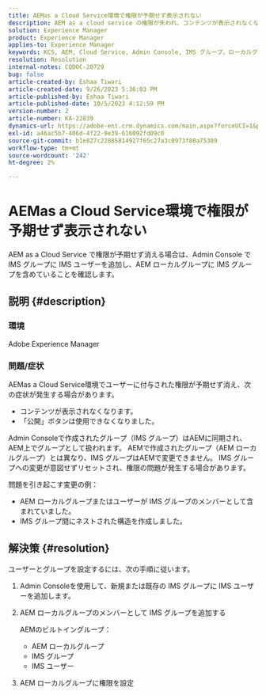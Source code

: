 ```yaml
---
title: AEMas a Cloud Service環境で権限が予期せず表示されない
description: AEM as a cloud service の権限が失われ、コンテンツが表示されなくなり、公開オプションが欠落する可能性がある方法を説明します。
solution: Experience Manager
product: Experience Manager
applies-to: Experience Manager
keywords: KCS, AEM, Cloud Service, Admin Console, IMS グループ，ローカルグループ
resolution: Resolution
internal-notes: CQDOC-20729
bug: false
article-created-by: Eshaa Tiwari
article-created-date: 9/26/2023 5:36:03 PM
article-published-by: Eshaa Tiwari
article-published-date: 10/5/2023 4:12:59 PM
version-number: 2
article-number: KA-22839
dynamics-url: https://adobe-ent.crm.dynamics.com/main.aspx?forceUCI=1&pagetype=entityrecord&etn=knowledgearticle&id=26b81524-935c-ee11-be6f-6045bd006704
exl-id: a46ac5b7-406d-4f22-9e39-616092fd09c0
source-git-commit: b1e827c22885814927f65c27a3c0973f80a75389
workflow-type: tm+mt
source-wordcount: '242'
ht-degree: 2%

---
```


# AEMas a Cloud Service環境で権限が予期せず表示されない


AEM as a Cloud Service で権限が予期せず消える場合は、Admin Console で IMS グループに IMS ユーザーを追加し、AEM ローカルグループに IMS グループを含めていることを確認します。

## 説明 {#description}


### 環境

Adobe Experience Manager

### <b>問題/</b>症状

AEMas a Cloud Service環境でユーザーに付与された権限が予期せず消え、次の症状が発生する場合があります。

- コンテンツが表示されなくなります。
- 「公開」ボタンは使用できなくなりました。


Admin Consoleで作成されたグループ（IMS グループ）はAEMに同期され、AEM上でグループとして扱われます。 AEMで作成されたグループ（AEM ローカルグループ）とは異なり、IMS グループはAEMで変更できません。 IMS グループへの変更が意図せずリセットされ、権限の問題が発生する場合があります。

問題を引き起こす変更の例：

- AEM ローカルグループまたはユーザーが IMS グループのメンバーとして含まれていました。
- IMS グループ間にネストされた構造を作成しました。



## 解決策 {#resolution}


ユーザーとグループを設定するには、次の手順に従います。

1. Admin Consoleを使用して、新規または既存の IMS グループに IMS ユーザーを追加します。
2. AEM ローカルグループのメンバーとして IMS グループを追加する

   AEMのビルトイングループ：

   - AEM ローカルグループ
   - IMS グループ
   - IMS ユーザー
3. AEM ローカルグループに権限を設定
